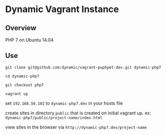 # Dynamic Vagrant Instance

## Overview

PHP 7 on Ubuntu 14.04

## Use

`git clone git@github.com:dynamic/vagrant-puphpet-dev.git dynamic-php7`

`cd dynamic-php7` 

`git checkout php7`

`vagrant up`

set `192.168.56.102` to `dynamic-php7.dev` in your hosts file

create sites in directory `public` that is created on initial vagrant up. ex: `dynamic-php7/public/project-name/index.html`

view sites in the browser via `http://dynamic-php7.dev/project-name`
